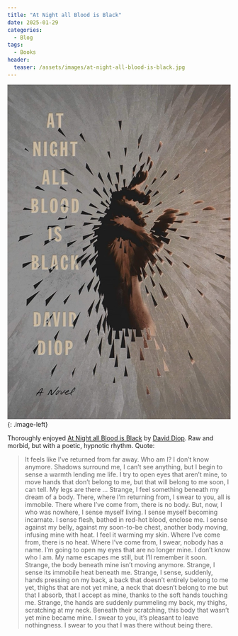 ```yaml
---
title: "At Night all Blood is Black"
date: 2025-01-29
categories:
  - Blog
tags:
  - Books
header:
  teaser: /assets/images/at-night-all-blood-is-black.jpg
---
```


  
![Book Cover](/assets/images/at-night-all-blood-is-black.jpg)
{: .image-left}

Thoroughly enjoyed [At Night all Blood is Black](https://en.wikipedia.org/wiki/At_Night_All_Blood_Is_Black) by [David Diop](https://en.wikipedia.org/wiki/David_Diop_(novelist)). Raw and morbid, but with a poetic, hypnotic rhythm. Quote:

> It feels like I’ve returned from far away. Who am I? I don’t know anymore. Shadows surround me, I can’t see anything, but I begin to sense a warmth lending me life.<!--more--> I try to open eyes that aren’t mine, to move hands that don’t belong to me, but that will belong to me soon, I can tell. My legs are there … Strange, I feel something beneath my dream of a body. There, where I’m returning from, I swear to you, all is immobile. There where I’ve come from, there is no body. But, now, I who was nowhere, I sense myself living. I sense myself becoming incarnate. I sense flesh, bathed in red-hot blood, enclose me. I sense against my belly, against my soon-to-be chest, another body moving, infusing mine with heat. I feel it warming my skin. Where I’ve come from, there is no heat. Where I’ve come from, I swear, nobody has a name. I’m going to open my eyes that are no longer mine. I don’t know who I am. My name escapes me still, but I’ll remember it soon. Strange, the body beneath mine isn’t moving anymore. Strange, I sense its immobile heat beneath me. Strange, I sense, suddenly, hands pressing on my back, a back that doesn’t entirely belong to me yet, thighs that are not yet mine, a neck that doesn’t belong to me but that I absorb, that I accept as mine, thanks to the soft hands touching me. Strange, the hands are suddenly pummeling my back, my thighs, scratching at my neck. Beneath their scratching, this body that wasn’t yet mine became mine. I swear to you, it’s pleasant to leave nothingness. I swear to you that I was there without being there.

